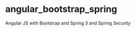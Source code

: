 angular_bootstrap_spring
========================

Angular JS with Bootstrap and Spring 3 and Spring Security
